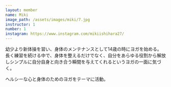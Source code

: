 ```yaml
---
layout: member
name: Miki
image_path: /assets/images/miki/7.jpg
instructor: 1
number: 1
instagram: https://www.instagram.com/mikiishihara27/
---
```

幼少より新体操を習い、身体のメンテナンスとして14歳の時にヨガを始める。
長く練習を続ける中で、身体を整えるだけでなく、自分をあらゆる役割から解放しシンプルに自分自身と向き合う瞬間を与えてくれるというヨガの一面に気づく。

ヘルシーな心と身体のためのヨガをテーマに活動。
